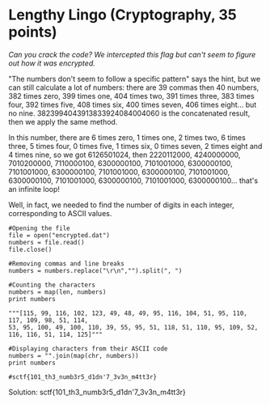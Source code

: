 # Lengthy Lingo (Cryptography, 35 points)

_Can you crack the code? We intercepted this flag but can't seem to figure out how it was encrypted._

"The numbers don't seem to follow a specific pattern" says the hint, but we can still calculate a lot of numbers: there are 39 commas then 40 numbers, 382 times zero, 399 times one, 404 times two, 391 times three, 383 times four, 392 times five, 408 times six, 400 times seven, 406 times eight... but no nine. 3823994043913833924084004060 is the concatenated result, then we apply the same method.

In this number, there are 6 times zero, 1 times one, 2 times two, 6 times three, 5 times four, 0 times five, 1 times six, 0 times seven, 2 times eight and 4 times nine, so we got 6126501024, then 2220112000, 4240000000, 7010200000, 7110000100, 6300000100, 7101001000, 6300000100, 7101001000, 6300000100, 7101001000, 6300000100, 7101001000, 6300000100, 7101001000, 6300000100, 7101001000, 6300000100... that's an infinite loop!

Well, in fact, we needed to find the number of digits in each integer, corresponding to ASCII values.

```
#Opening the file
file = open("encrypted.dat")
numbers = file.read()
file.close()

#Removing commas and line breaks
numbers = numbers.replace("\r\n","").split(", ")

#Counting the characters
numbers = map(len, numbers)
print numbers

"""[115, 99, 116, 102, 123, 49, 48, 49, 95, 116, 104, 51, 95, 110, 117, 109, 98, 51, 114,
53, 95, 100, 49, 100, 110, 39, 55, 95, 51, 118, 51, 110, 95, 109, 52, 116, 116, 51, 114, 125]"""

#Displaying characters from their ASCII code
numbers = "".join(map(chr, numbers))
print numbers

#sctf{101_th3_numb3r5_d1dn'7_3v3n_m4tt3r}
```

Solution: sctf{101_th3_numb3r5_d1dn'7_3v3n_m4tt3r}
